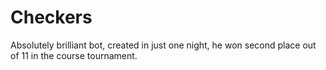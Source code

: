# Checkers

Absolutely brilliant bot, created in just one night, he won second place out of 11 in the course tournament.
